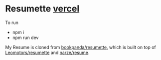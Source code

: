 # Resumette [vercel](https://resume-ten-brown.vercel.app/)

To run

- npm i
- npm run dev

My Resume is cloned from [bookpanda/resumette](https://github.com/bookpanda/resumette), which is built on top of [Leomotors/resumette](https://github.com/Leomotors/resumette) and [narze/resume](https://github.com/narze/resume).

